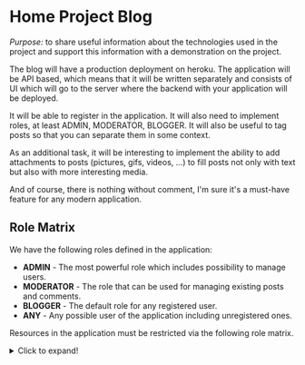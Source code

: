 # Home Project Blog

*Purpose:* to share useful information about the technologies used in the project and support this information with a demonstration on the project.

The blog will have a production deployment on heroku. The application will be API based, which means that it will be written separately and consists of UI which will go to the server where the backend with your application will be deployed. 

It will be able to register in the application. It will also need to implement roles, at least ADMIN, MODERATOR, BLOGGER. It will also be useful to tag posts so that you can separate them in some context.

As an additional task, it will be interesting to implement the ability to add attachments to posts (pictures, gifs, videos, ...) to fill posts not only with text but also with more interesting media. 

And of course, there is nothing without comment, I'm sure it's a must-have feature for any modern application.


## Role Matrix
We have the following roles defined in the application:
- __ADMIN__ - The most powerful role which includes possibility to manage users.
- __MODERATOR__ - The role that can be used for managing existing posts and comments.
- __BLOGGER__ - The default role for any registered user.
- __ANY__ - Any possible user of the application including unregistered ones.

Resources in the application must be restricted via the following role matrix.
<details>
  <summary>Click to expand!</summary>
  
| Action                                             | ADMIN | MODERATOR | BLOGGER | ANY |
|:---------------------------------------------------|:-----:|:---------:|:-------:|:---:|
| *__Current User__*                                 |       |           |         |     |
| See information about current User.                | V     | V         | V       |     |
| Update information connected to current User.      | V     | V         | V       |     |
| *__Comments of Current User__*                     |       |           |         |     |
| See all comments assosiated with current user.     | V     | V         | V       |     |
| See specific comment assosiated with current user. | V     | V         | V       |     |
| Update Comment assosiated with current user.       | V     | V         | V       |     |
| Delete Comment assosiated with current user.       | V     | V         | V       |     |
| *__Posts of Current User__*                        |       |           |         |     |
| See all posts assosiated with current user.        | V     | V         | V       |     |
| See specific post assosiated with current user.    | V     | V         | V       |     |
| Update Post assosiated with current user.          | V     | V         | V       |     |
| Delete Post assosiated with current user.          | V     | V         | V       |     |
| *__User management__*                              |       |           |         |     |
| Create new User.                                   | V     | V         | V       | V   |
| See all users.                                     | V     |           |         |     |
| See information about specific User.               | V     |           |         |     |
| Update User information.                           | V     |           |         |     |
| Delete User.                                       | V     |           |         |     |
| See User Role.                                     | V     |           |         |     |
| Update User Role.                                  | V     |           |         |     |
| *__Posts__*                                        |       |           |         |     |
| Create new Post.                                   | V     | V         | V       |     |
| See all posts.                                     | V     | V         | V       | V   |
| See information about specific Post.               | V     | V         | V       | V   |
| Update Post information.                           | V     | V         |         |     |
| Delete Post.                                       | V     | V         |         |     |
| *__Comments__*                                     |       |           |         |     |
| Create new Comment.                                | V     | V         | V       |     |
| See all comments.                                  | V     | V         | V       | V   |
| See information about specific Comment.            | V     | V         | V       | V   |
| Update Comment information.                        | V     | V         |         |     |
| Delete Comment.                                    | V     | V         |         |     |
| *__Tags__*                                         |       |           |         |     |
| See all tags.                                      | V     | V         | V       | V   |
| See information about specific Tag.                | V     | V         | V       | V   |
| Delete Tag.                                        | V     | V         |         |     |
  
</details>
